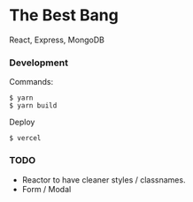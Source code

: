 # The Best Bang

React, Express, MongoDB

### Development

Commands:

```
$ yarn
$ yarn build
```

Deploy
```
$ vercel
```

### TODO

- Reactor to have cleaner styles / classnames.
- Form / Modal